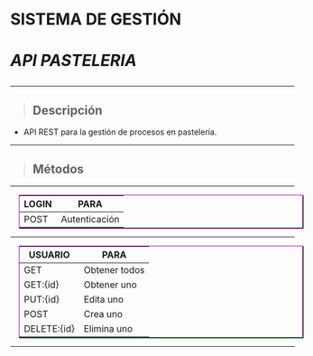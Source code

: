 # **SISTEMA DE GESTIÓN**
# **_API PASTELERIA_** <hr>
> ## Descripción
- API REST para la gestión de procesos en pastelería.

<hr>

>## Métodos
<hr>

**LOGIN**  | **PARA**
------------ | -------------
POST         | Autenticación
<hr>

**USUARIO**  | **PARA**
------------ | -------------
GET          | Obtener todos 
GET:{id}     | Obtener uno
PUT:{id}     | Edita uno
POST         | Crea uno
DELETE:{id}  | Elimina uno
<hr>


<style>table{margin:15px;pading:5px;border:1px solid rgba(150,20,150);box-shadow:1px 1px rgba(20,20,20)}</style>